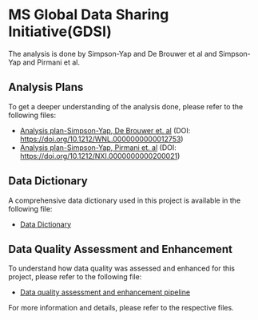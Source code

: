 



# MS Global Data Sharing Initiative(GDSI)

The analysis is done by Simpson-Yap and De Brouwer et al and Simpson-Yap and Pirmani et al.

## Analysis Plans

To get a deeper understanding of the analysis done, please refer to the following files:

- [Analysis plan-Simpson-Yap, De Brouwer et. al](Analysis%20plan-%5BSimpson-Yap%2C%20De%20Brouwer%20et.%20al%5D.pdf) (DOI: https://doi.org/10.1212/WNL.0000000000012753)
- [Analysis plan-Simpson-Yap, Pirmani et. al](Analysis%20plan-%5BSimpson-Yap%2C%20Pirmani%20et.%20al%5D.pdf) (DOI: https://doi.org/10.1212/NXI.0000000000200021)

## Data Dictionary

A comprehensive data dictionary used in this project is available in the following file:

- [Data Dictionary](Data%20Dictionary.pdf)

## Data Quality Assessment and Enhancement

To understand how data quality was assessed and enhanced for this project, please refer to the following file:

- [Data quality assessment and enhancement pipeline](Data%20quality%20assessment%20and%20enhancement%20pipeline.pdf)

For more information and details, please refer to the respective files.

